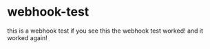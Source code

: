 # webhook-test
this is a webhook test
if you see this the webhook test worked!
and it worked again!
